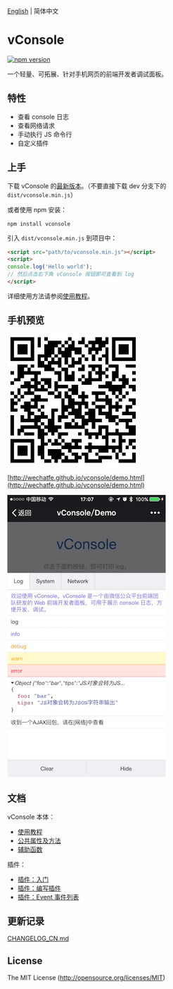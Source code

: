 [English](./README.md) | 简体中文

vConsole
==============================
[![npm version](https://badge.fury.io/js/vconsole.svg)](https://badge.fury.io/js/vconsole) 

一个轻量、可拓展、针对手机网页的前端开发者调试面板。


## 特性

- 查看 console 日志
- 查看网络请求
- 手动执行 JS 命令行
- 自定义插件


## 上手

下载 vConsole 的[最新版本](https://github.com/WechatFE/vConsole/releases/latest)。（不要直接下载 dev 分支下的 `dist/vconsole.min.js`）

或者使用 npm 安装：

```
npm install vconsole
```

引入 `dist/vconsole.min.js` 到项目中：

```html
<script src="path/to/vconsole.min.js"></script>
<script>
console.log('Hello world');
// 然后点击右下角 vConsole 按钮即可查看到 log
</script>
```

详细使用方法请参阅[使用教程](./doc/tutorial_CN.md)。


## 手机预览

![](./example/snapshot/qrcode.png)

[http://wechatfe.github.io/vconsole/demo.html](http://wechatfe.github.io/vconsole/demo.html)

![](./example/snapshot/log_panel.png)



## 文档


vConsole 本体：

 - [使用教程](./doc/tutorial_CN.md)
 - [公共属性及方法](./public_properties_methods_CN.md)
 - [辅助函数](./helper_functions_CN.md)

插件：

 - [插件：入门](./doc/plugin_getting_started_CN.md)
 - [插件：编写插件](./doc/plugin_building_a_plugin_CN.md)
 - [插件：Event 事件列表](./doc/plugin_event_list_CN.md)



## 更新记录

[CHANGELOG_CN.md](./CHANGELOG_CN.md)


## License

The MIT License (http://opensource.org/licenses/MIT)
